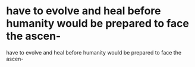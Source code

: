 # have to evolve and heal before humanity would be prepared to face the ascen-

have to evolve and heal before humanity would be prepared to face the ascen-
